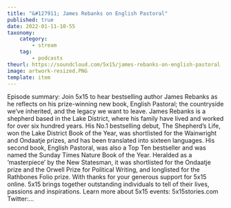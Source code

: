 ```yaml
---
title: "&#127911; James Rebanks on English Pastoral"
published: true
date: 2022-01-11-10-55
taxonomy:
    category:
        - stream
    tag:
        - podcasts
theurl: https://soundcloud.com/5x15/james-rebanks-on-english-pastoral
image: artwork-resized.PNG
template: item
---
```


Episode summary: Join 5x15 to hear bestselling author James Rebanks as he reflects on his prize-winning new book, English Pastoral; the countryside we&rsquo;ve inherited, and the legacy we want to leave. James Rebanks is a shepherd based in the Lake District, where his family have lived and worked for over six hundred years. His No.1 bestselling debut, The Shepherd&rsquo;s Life, won the Lake District Book of the Year, was shortlisted for the Wainwright and Ondaatje prizes, and has been translated into sixteen languages. His second book, English Pastoral, was also a Top Ten bestseller and was named the Sunday Times Nature Book of the Year. Heralded as a &lsquo;masterpiece&rsquo; by the New Statesman, it was shortlisted for the Ondaatje prize and the Orwell Prize for Political Writing, and longlisted for the Rathbones Folio prize. With thanks for your generous support for 5x15 online. 5x15 brings together outstanding individuals to tell of their lives, passions and inspirations. Learn more about 5x15 events: 5x15stories.com Twitter:&hellip;

